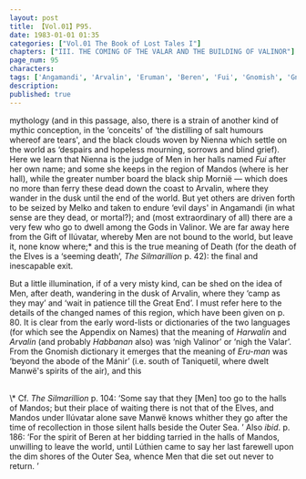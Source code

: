 ```yaml
---
layout: post
title: 【Vol.01】P95.
date: 1983-01-01 01:35
categories: ["Vol.01 The Book of Lost Tales I"]
chapters: ["III. THE COMING OF THE VALAR AND THE BUILDING OF VALINOR"]
page_num: 95
characters: 
tags: ['Angamandi', 'Arvalin', 'Eruman', 'Beren', 'Fui', 'Gnomish', 'Gnome-speech', 'tongue of the Gnomes', 'Great End', 'Harwalin', 'Ilúvatar', 'Mandos', 'Lúthien', 'Lúthien Tinúviel']
description: 
published: true
---
```


<p style="text-indent: 0;">
mythology (and in this passage, also, there is a strain of another kind of mythic conception, in the ‘conceits' of ‘the distilling of salt humours whereof are tears', and the black clouds woven by Nienna which settle on the world as ‘despairs and hopeless mourning, sorrows and blind grief). Here we learn that Nienna is the judge of Men in her halls named <I>Fui</I> after her own name; and some she keeps in the region of Mandos (where is her hall), while the greater number board the black ship Mornië — which does no more than ferry these dead down the coast to Arvalin, where they wander in the dusk until the end of the world. But yet others are driven forth to be seized by Melko and taken to endure ‘evil days' in Angamandi (in what sense are they dead, or mortal?); and (most extraordinary of all) there are a very few who go to dwell among the Gods in Valinor. We are far away here from the Gift of Ilúvatar, whereby Men are not bound to the world, but leave it, none know where;* and this is the true meaning of Death (for the death of the Elves is a ‘seeming death’, <I>The Silmarillion</I> p. 42): the final and inescapable exit.
</p>

But a little illumination, if of a very misty kind, can be shed on the idea of Men, after death, wandering in the dusk of Arvalin, where they ‘camp as they may’ and ‘wait in patience till the Great End’. I must refer here to the details of the changed names of this region, which have been given on p. 80. It is clear from the early word-lists or dictionaries of the two languages (for which see the Appendix on Names) that the meaning of <I>Harwalin</I> and <I>Arvalin</I> (and probably <I>Habbanan</I> also) was ‘nigh Valinor’ or ‘nigh the Valar’. From the Gnomish dictionary it emerges that the meaning of <I>Eru-man</I> was ‘beyond the abode of the Mánir’ (i.e. south of Taniquetil, where dwelt Manwë's spirits of the air), and this

<BR>
\* Cf. <I>The Silmarillion</I> p. 104: ‘Some say that they [Men] too go to the halls of Mandos; but their place of waiting there is not that of the Elves, and Mandos under Ilúvatar alone save Manwë knows whither they go after the time of recollection in those silent halls beside the Outer Sea. ’ Also <I>ibid</I>. p. 186: ‘For the spirit of Beren at her bidding tarried in the halls of Mandos, unwilling to leave the world, until Lúthien came to say her last farewell upon the dim shores of the Outer Sea, whence Men that die set out never to return. ’

